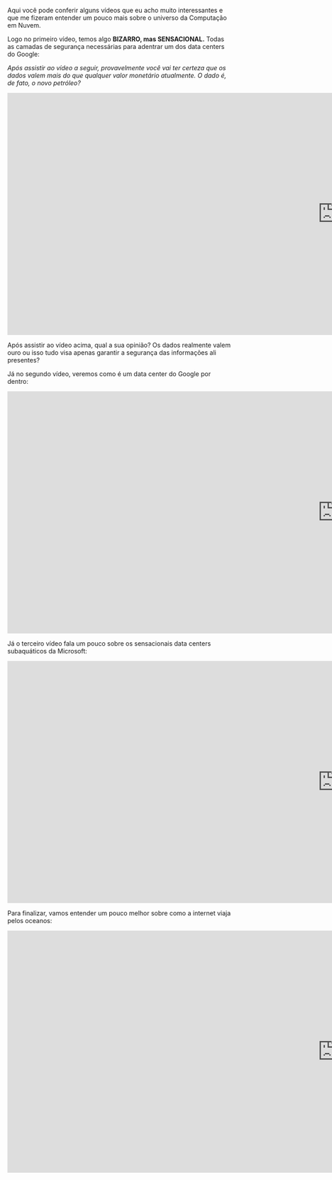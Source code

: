 Aqui você pode conferir alguns vídeos que eu acho muito interessantes e que me fizeram entender um pouco mais sobre o universo da Computação em Nuvem.


Logo no primeiro vídeo, temos algo **BIZARRO, mas SENSACIONAL.** Todas as camadas de segurança necessárias para adentrar um dos data centers do Google:

_Após assistir ao vídeo a seguir, provavelmente você vai ter certeza que os dados valem mais do que qualquer valor monetário atualmente. O dado é, de fato, o novo petróleo?_

<iframe width="1480" height="546" src="https://www.youtube.com/embed/kd33UVZhnAA" title="Google Data Center Security: 6 Layers Deep" frameborder="0" allow="accelerometer; autoplay; clipboard-write; encrypted-media; gyroscope; picture-in-picture; web-share" allowfullscreen></iframe>

Após assistir ao vídeo acima, qual a sua opinião? Os dados realmente valem ouro ou isso tudo visa apenas garantir a segurança das informações ali presentes?

Já no segundo vídeo, veremos como é um data center do Google por dentro:

<!-- - Abra o youtube :arrow_right: clique com botão direito no vídeo :arrow_right: copia código de incorporação: -->

<iframe width="1480" height="546" src="https://www.youtube.com/embed/XZmGGAbHqa0" title="Inside a Google data center" frameborder="0" allow="accelerometer; autoplay; clipboard-write; encrypted-media; gyroscope; picture-in-picture; web-share" allowfullscreen></iframe>

<!-- !!! tip
Eu ajusto o tamanho do vídeo `width`/`height` para não ficar gigante na página
 -->


Já o terceiro vídeo fala um pouco sobre os sensacionais data centers subaquáticos da Microsoft:

<!-- - Abra o youtube :arrow_right: clique com botão direito no vídeo :arrow_right: copia código de incorporação: -->

<iframe width="1480" height="546" src="https://www.youtube.com/embed/Peyjmea2zlE" title="Por Que a Microsoft Tem Data Centers Subaquáticos?" frameborder="0" allow="accelerometer; autoplay; clipboard-write; encrypted-media; gyroscope; picture-in-picture; web-share" allowfullscreen></iframe>

<!-- !!! tip
Eu ajusto o tamanho do vídeo `width`/`height` para não ficar gigante na página
 -->

Para finalizar, vamos entender um pouco melhor sobre como a internet viaja pelos oceanos:

<!-- - Abra o youtube :arrow_right: clique com botão direito no vídeo :arrow_right: copia código de incorporação: -->

<iframe width="1480" height="546" src="https://www.youtube.com/embed/J3izjdCOmBM" title="Como a Internet Viaja Pelos Oceanos" frameborder="0" allow="accelerometer; autoplay; clipboard-write; encrypted-media; gyroscope; picture-in-picture; web-share" allowfullscreen></iframe>

<!-- !!! tip
Eu ajusto o tamanho do vídeo `width`/`height` para não ficar gigante na página
 -->





















<!-- 
# Browser support

Material for MkDocs goes at great lengths to support the largest possible range
of browsers while retaining the simplest possibilities for customization via
modern CSS features like [custom properties] and [mask images].

  [custom properties]: https://caniuse.com/css-variables
  [mask images]: https://caniuse.com/mdn-css_properties_mask-image

## Supported browsers

The following table lists all browsers for which Material for MkDocs offers full
support, so it can be assumed that all features work without degradation. If you
find that something doesn't look right in a browser which is in the supported
version range, please [open an issue]:

<figure markdown>

| Browser                              | Version | Release date |         |        |      Usage |
| ------------------------------------ | ------: | -----------: | ------: | -----: | ---------: |
|                                      |         |              | desktop | mobile |    overall |
| :fontawesome-brands-chrome: Chrome   |     49+ |      03/2016 | 25.65%  | 38.33% |     63.98% |
| :fontawesome-brands-safari: Safari   |     10+ |      09/2016 |  4.63%  | 14.96% |     19.59% |
| :fontawesome-brands-edge: Edge       |     79+ |      01/2020 |  3.95%  |    n/a |      3.95% |
| :fontawesome-brands-firefox: Firefox |     53+ |      04/2017 |  3.40%  |   .30% |      3.70% |
| :fontawesome-brands-opera: Opera     |     36+ |      03/2016 |  1.44%  |   .01% |      1.45% |
|                                      |         |              |         |        | __92.67%__ |

  <figcaption markdown>

Browser support matrix sourced from [caniuse.com].[^1]

  </figcaption>
</figure>

  [^1]:
    The data was collected from [caniuse.com] in January 2022, and is primarily
    based on browser support for [custom properties], [mask images] and the
    [:is pseudo selector] which are not entirely polyfillable. Browsers with a
    cumulated market share of less than 1% were not considered, but might still
    be fully or partially supported.

Note that the usage data is based on global browser market share, so it could
in fact be entirely different for your target demographic. It's a good idea to
check the distribution of browser types and versions among your users.

  [open an issue]: https://github.com/squidfunk/mkdocs-material/issues/new/choose
  [caniuse.com]: https://caniuse.com/
  [:is pseudo selector]: https://caniuse.com/css-matches-pseudo

## Other browsers

Albeit your site might not look as perfect as when viewed with a modern browser,
the following older browser versions might work with some additional effort:

- :fontawesome-brands-firefox: __Firefox 31-52__ – icons will render as little
  boxes due to missing support for [mask images]. While this cannot be
  polyfilled, it might be mitigated by hiding the icons altogether.
- :fontawesome-brands-edge: __Edge 16-18__ – the spacing of some elements might
  be a little off due to missing support for the [:is pseudo selector], which
  can be mitigated with some additional effort.
- :fontawesome-brands-internet-explorer: __Internet Explorer__ - no support,
  mainly due to missing support for [custom properties]. The last version of
  Material for MkDocs to support Internet Explorer is
  [:octicons-tag-24: 4.6.3][IE support].

  [IE support]: https://github.com/squidfunk/mkdocs-material/releases/tag/4.6.3 -->
